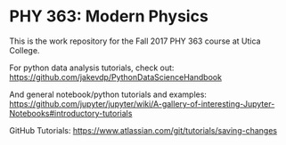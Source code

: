 # PHY 363: Modern Physics

This is the work repository for the Fall 2017 PHY 363 course at Utica College.

For python data analysis tutorials, check out: https://github.com/jakevdp/PythonDataScienceHandbook

And general notebook/python tutorials and examples: https://github.com/jupyter/jupyter/wiki/A-gallery-of-interesting-Jupyter-Notebooks#introductory-tutorials

GitHub Tutorials: https://www.atlassian.com/git/tutorials/saving-changes
